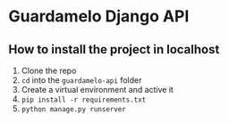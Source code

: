# Guardamelo Django API


## How to install the project in localhost
1. Clone the repo
2. `cd` into the `guardamelo-api` folder
3. Create a virtual environment and active it
4. `pip install -r requirements.txt`
5. `python manage.py runserver`